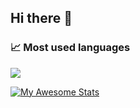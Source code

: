 ## Hi there 👋

<!--
**lachimex/lachimex** is a ✨ _special_ ✨ repository because its `README.md` (this file) appears on your GitHub profile.

Here are some ideas to get you started:

- 🔭 I’m currently working on ...
- 🌱 I’m currently learning ...
- 👯 I’m looking to collaborate on ...
- 🤔 I’m looking for help with ...
- 💬 Ask me about ...
- 📫 How to reach me: ...
- 😄 Pronouns: ...
- ⚡ Fun fact: ...
-->

### 📈 Most used languages
<img src="https://github-readme-stats.vercel.app/api/top-langs?username=lachimex"/>

[![My Awesome Stats](https://awesome-github-stats.azurewebsites.net/user-stats/lachimex?cardType=level&theme=github-dark&preferLogin=false)](https://git.io/awesome-stats-card)
